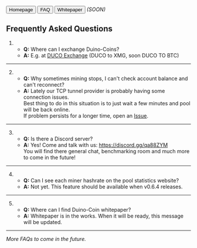 <!--
layout: page
title: "Duino-Coin FAQ"
permalink: /faq/
-->

<button onclick="window.location.href = 'https://revoxhere.github.io/duino-coin/faq';">Homepage</button>
<button onclick="window.location.href = '';">FAQ</button>
<button onclick="window.location.href = '';">Whitepaper</button> *(SOON)*

## Frequently Asked Questions

1. * **Q:** Where can I exchange Duino-Coins? <br>
   * **A:** E.g. at [DUCO Exchange](https://revoxhere.github.io/duco-exchange/) (DUCO to XMG, soon DUCO TO BTC)

***

2. * **Q:** Why sometimes mining stops, I can't check account balance and can't reconnect?<br>
   * **A:** Lately our TCP tunnel provider is probably having some connection issues.<br>
   Best thing to do in this situation is to just wait a few minutes and pool will be back online.<br> 
   If problem persists for a longer time, open an [Issue](https://github.com/revoxhere/duino-coin/issues).

***

3. * **Q:** Is there a Discord server? <br>
   * **A:** Yes! Come and talk with us: https://discord.gg/qa88ZYM <br>
You will find there general chat, benchmarking room and much more to come in the future!

***

4. * **Q:** Can I see each miner hashrate on the pool statistics website?
   * **A:** Not yet. This feature should be available when v0.6.4 releases.

***

5. * **Q:** Where can I find Duino-Coin whitepaper? <br>
   * **A:** Whitepaper is in the works. When it will be ready, this message will be updated.
   
***
   
*More FAQs to come in the future.*
